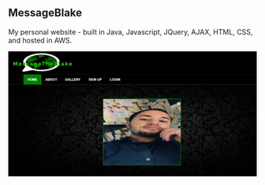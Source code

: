 ## MessageBlake

My personal website - built in Java, Javascript, JQuery, AJAX, HTML, CSS, and hosted in AWS. 

![](Website_Img/Website.PNG)
